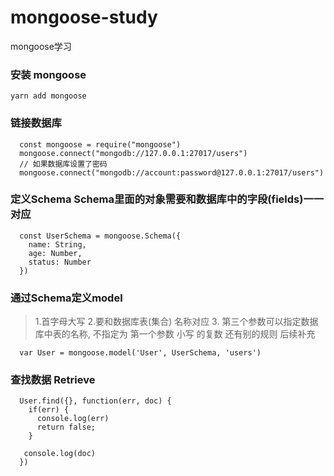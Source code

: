 # mongoose-study
mongoose学习
### 安装 mongoose
`yarn add mongoose`
### 链接数据库
```
  const mongoose = require("mongoose")
  mongoose.connect("mongodb://127.0.0.1:27017/users")
  // 如果数据库设置了密码
  mongoose.connect("mongodb://account:password@127.0.0.1:27017/users")
```
### 定义Schema Schema里面的对象需要和数据库中的字段(fields)一一对应
```
  const UserSchema = mongoose.Schema({
    name: String,
    age: Number,
    status: Number
  })
```

### 通过Schema定义model
> 1.首字母大写 
> 2.要和数据库表(集合) 名称对应 
> 3. 第三个参数可以指定数据库中表的名称, 不指定为 第一个参数 小写 的复数 还有别的规则 后续补充
```
  var User = mongoose.model('User', UserSchema, 'users')
```

### 查找数据 Retrieve
```
  User.find({}, function(err, doc) {
    if(err) { 
      console.log(err)
      return false;
    }
    
   console.log(doc)
  })
```


### 
